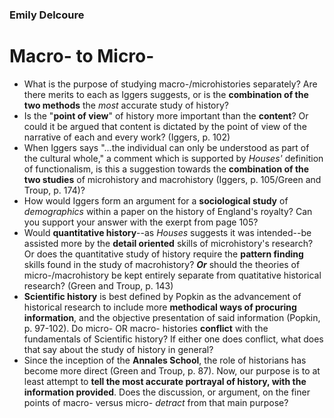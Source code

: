 ### Emily Delcoure
# Macro- to Micro-

- What is the purpose of studying macro-/microhistories separately? Are there merits to each as Iggers suggests, or is the **combination of the two methods** the *most* accurate study of history?
- Is the "**point of view**" of history more important than the **content**? Or could it be argued that content is dictated by the point of view of the narrative of each and every work? (Iggers, p. 102)
- When Iggers says "...the individual can only be understood as part of the cultural whole," a comment which is supported by *Houses'* definition of functionalism, is this a suggestion towards the **combination of the two studies** of microhistory and macrohistory (Iggers, p. 105/Green and Troup, p. 174)?
- How would Iggers form an argument for a **sociological study** of *demographics* within a paper on the history of England's royalty? Can you support your answer with the exerpt from page 105? 
- Would **quantitative history**--as *Houses* suggests it was intended--be assisted more by the **detail oriented** skills of microhistory's research? Or does the quantitative study of history require the **pattern finding** skills found in the study of macrohistory? ***Or*** should the theories of micro-/macrohistory be kept entirely separate from quatitative historical research? (Green and Troup, p. 143)
- **Scientific history** is best defined by Popkin as the advancement of historical research to include more **methodical ways of procuring information**, and the objective presentation of said information (Popkin, p. 97-102). Do micro- OR macro- histories **conflict** with the fundamentals of Scientific history? If either one does conflict, what does that say about the study of history in general?
- Since the inception of the **Annales School**, the role of historians has become more direct (Green and Troup, p. 87). Now, our purpose is to at least attempt to **tell the most accurate portrayal of history, with the information provided**. Does the discussion, or argument, on the finer points of macro- versus micro- *detract* from that main purpose?
